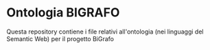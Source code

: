 # Ontologia BIGRAFO
Questa repository contiene i file relativi all'ontologia (nei linguaggi del Semantic Web) per il progetto BiGrafo
